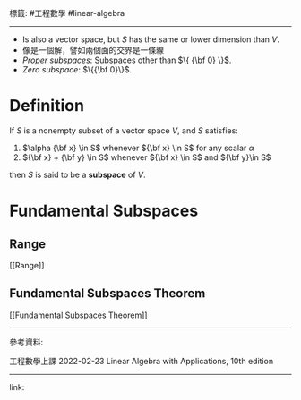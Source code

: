標籤: #工程數學 #linear-algebra 

---

- Is also a vector space, but $S$ has the same or lower dimension than $V$.
- 像是一個解，譬如兩個面的交界是一條線
- *Proper subspaces*: Subspaces other than $\{ {\bf 0} \}$.
- *Zero subspace*: $\{{\bf 0}\}$.

# Definition

If $S$ is a nonempty subset of a vector space $V$, and $S$ satisfies:

1. $\alpha {\bf x} \in S$ whenever ${\bf x} \in S$ for any scalar $\alpha$
2. ${\bf x} + {\bf y} \in S$ whenever ${\bf x} \in S$ and ${\bf y}\in S$

then $S$ is said to be a **subspace** of $V$.

# Fundamental Subspaces

## Range

[[Range]]

## Fundamental Subspaces Theorem

[[Fundamental Subspaces Theorem]]

---

參考資料:

工程數學上課 2022-02-23
Linear Algebra with Applications, 10th edition

---

link:

